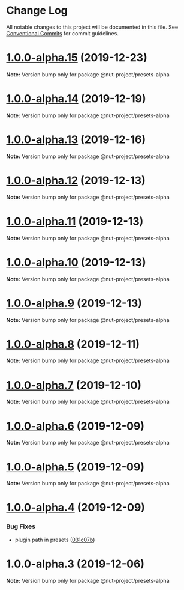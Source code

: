 # Change Log

All notable changes to this project will be documented in this file.
See [Conventional Commits](https://conventionalcommits.org) for commit guidelines.

# [1.0.0-alpha.15](https://github.com/nut-project/nut/tree/master/packages/presets-alpha/compare/@nut-project/presets-alpha@1.0.0-alpha.14...@nut-project/presets-alpha@1.0.0-alpha.15) (2019-12-23)

**Note:** Version bump only for package @nut-project/presets-alpha





# [1.0.0-alpha.14](https://github.com/nut-project/nut/tree/master/packages/presets-alpha/compare/@nut-project/presets-alpha@1.0.0-alpha.13...@nut-project/presets-alpha@1.0.0-alpha.14) (2019-12-19)

**Note:** Version bump only for package @nut-project/presets-alpha





# [1.0.0-alpha.13](https://github.com/nut-project/nut/tree/master/packages/presets-alpha/compare/@nut-project/presets-alpha@1.0.0-alpha.12...@nut-project/presets-alpha@1.0.0-alpha.13) (2019-12-16)

**Note:** Version bump only for package @nut-project/presets-alpha





# [1.0.0-alpha.12](https://github.com/nut-project/nut/tree/master/packages/presets-alpha/compare/@nut-project/presets-alpha@1.0.0-alpha.11...@nut-project/presets-alpha@1.0.0-alpha.12) (2019-12-13)

**Note:** Version bump only for package @nut-project/presets-alpha





# [1.0.0-alpha.11](https://github.com/nut-project/nut/tree/master/packages/presets-alpha/compare/@nut-project/presets-alpha@1.0.0-alpha.10...@nut-project/presets-alpha@1.0.0-alpha.11) (2019-12-13)

**Note:** Version bump only for package @nut-project/presets-alpha





# [1.0.0-alpha.10](https://github.com/nut-project/nut/tree/master/packages/presets-alpha/compare/@nut-project/presets-alpha@1.0.0-alpha.9...@nut-project/presets-alpha@1.0.0-alpha.10) (2019-12-13)

**Note:** Version bump only for package @nut-project/presets-alpha





# [1.0.0-alpha.9](https://github.com/nut-project/nut/tree/master/packages/presets-alpha/compare/@nut-project/presets-alpha@1.0.0-alpha.8...@nut-project/presets-alpha@1.0.0-alpha.9) (2019-12-13)

**Note:** Version bump only for package @nut-project/presets-alpha





# [1.0.0-alpha.8](https://github.com/nut-project/nut/tree/master/packages/presets-alpha/compare/@nut-project/presets-alpha@1.0.0-alpha.7...@nut-project/presets-alpha@1.0.0-alpha.8) (2019-12-11)

**Note:** Version bump only for package @nut-project/presets-alpha





# [1.0.0-alpha.7](https://github.com/nut-project/nut/tree/master/packages/presets-alpha/compare/@nut-project/presets-alpha@1.0.0-alpha.6...@nut-project/presets-alpha@1.0.0-alpha.7) (2019-12-10)

**Note:** Version bump only for package @nut-project/presets-alpha





# [1.0.0-alpha.6](https://github.com/nut-project/nut/tree/master/packages/presets-alpha/compare/@nut-project/presets-alpha@1.0.0-alpha.5...@nut-project/presets-alpha@1.0.0-alpha.6) (2019-12-09)

**Note:** Version bump only for package @nut-project/presets-alpha





# [1.0.0-alpha.5](https://github.com/nut-project/nut/tree/master/packages/presets-alpha/compare/@nut-project/presets-alpha@1.0.0-alpha.4...@nut-project/presets-alpha@1.0.0-alpha.5) (2019-12-09)

**Note:** Version bump only for package @nut-project/presets-alpha





# [1.0.0-alpha.4](https://github.com/nut-project/nut/tree/master/packages/presets-alpha/compare/@nut-project/presets-alpha@1.0.0-alpha.3...@nut-project/presets-alpha@1.0.0-alpha.4) (2019-12-09)


### Bug Fixes

* plugin path in presets ([031c07b](https://github.com/nut-project/nut/tree/master/packages/presets-alpha/commit/031c07bc1fe7cd624cdb8bbd981d8c7fd6cd53f3))





# 1.0.0-alpha.3 (2019-12-06)

**Note:** Version bump only for package @nut-project/presets-alpha
